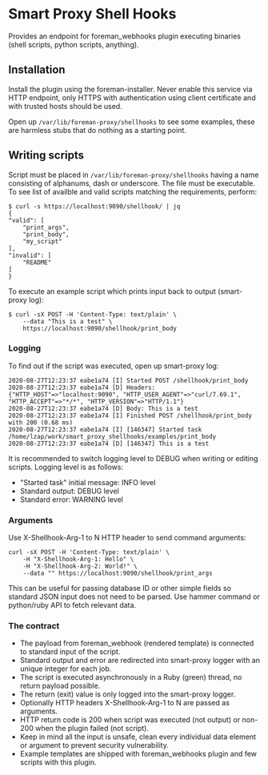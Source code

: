 # Smart Proxy Shell Hooks

Provides an endpoint for foreman_webhooks plugin executing binaries (shell scripts, python scripts, anything).

## Installation

Install the plugin using the foreman-installer. Never enable this service via HTTP endpoint, only HTTPS with authentication using client certificate and with trusted hosts should be used.

Open up `/var/lib/foreman-proxy/shellhooks` to see some examples, these are harmless stubs that do nothing as a starting point.

## Writing scripts

Script must be placed in `/var/lib/foreman-proxy/shellhooks` having a name consisting of alphanums, dash or underscore. The file must be executable. To see list of availble and valid scripts matching the requirements, perform:

    $ curl -s https://localhost:9090/shellhook/ | jq
    {
    "valid": [
        "print_args",
        "print_body",
        "my_script"
    ],
    "invalid": [
        "README"
    ]
    }

To execute an example script which prints input back to output (smart-proxy log):

    $ curl -sX POST -H 'Content-Type: text/plain' \
        --data "This is a test" \
        https://localhost:9090/shellhook/print_body

### Logging

To find out if the script was executed, open up smart-proxy log:

    2020-08-27T12:23:37 eabe1a74 [I] Started POST /shellhook/print_body
    2020-08-27T12:23:37 eabe1a74 [D] Headers: {"HTTP_HOST"=>"localhost:9090", "HTTP_USER_AGENT"=>"curl/7.69.1", "HTTP_ACCEPT"=>"*/*", "HTTP_VERSION"=>"HTTP/1.1"}
    2020-08-27T12:23:37 eabe1a74 [D] Body: This is a test
    2020-08-27T12:23:37 eabe1a74 [I] Finished POST /shellhook/print_body with 200 (0.68 ms)
    2020-08-27T12:23:37 eabe1a74 [I] [146347] Started task /home/lzap/work/smart_proxy_shellhooks/examples/print_body
    2020-08-27T12:23:37 eabe1a74 [D] [146347] This is a test

It is recommended to switch logging level to DEBUG when writing or editing scripts. Logging level is as follows:

* "Started task" initial message: INFO level
* Standard output: DEBUG level
* Standard error: WARNING level

### Arguments

Use X-Shellhook-Arg-1 to N HTTP header to send command arguments:

    curl -sX POST -H 'Content-Type: text/plain' \
        -H "X-Shellhook-Arg-1: Hello" \
        -H "X-Shellhook-Arg-2: World!" \
        --data "" https://localhost:9090/shellhook/print_args

This can be useful for passing database ID or other simple fields so standard JSON input does not need to be parsed. Use hammer command or python/ruby API to fetch relevant data.

### The contract

* The payload from foreman_webhook (rendered template) is connected to standard input of the script.
* Standard output and error are redirected into smart-proxy logger with an unique integer for each job.
* The script is executed asynchronously in a Ruby (green) thread, no return payload possible.
* The return (exit) value is only logged into the smart-proxy logger.
* Optionally HTTP headers X-Shellhook-Arg-1 to N are passed as arguments.
* HTTP return code is 200 when script was executed (not output) or non-200 when the plugin failed (not script).
* Keep in mind all the input is unsafe, clean every individual data element or argument to prevent security vulnerability.
* Example templates are shipped with foreman_webhooks plugin and few scripts with this plugin.
